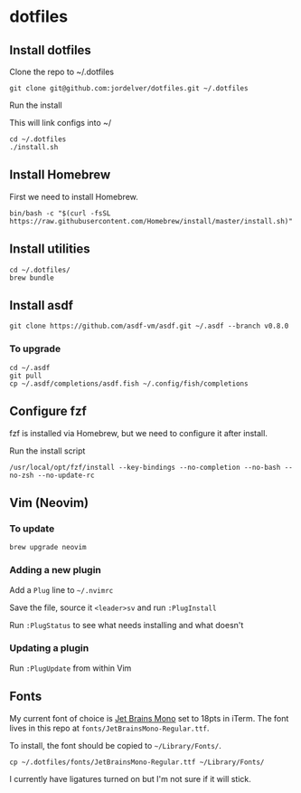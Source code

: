 # dotfiles

## Install dotfiles

Clone the repo to ~/.dotfiles

    git clone git@github.com:jordelver/dotfiles.git ~/.dotfiles

Run the install

This will link configs into ~/

    cd ~/.dotfiles
    ./install.sh

## Install Homebrew

First we need to install Homebrew.

    bin/bash -c "$(curl -fsSL https://raw.githubusercontent.com/Homebrew/install/master/install.sh)"

## Install utilities

    cd ~/.dotfiles/
    brew bundle

## Install asdf

    git clone https://github.com/asdf-vm/asdf.git ~/.asdf --branch v0.8.0

### To upgrade

    cd ~/.asdf
    git pull
    cp ~/.asdf/completions/asdf.fish ~/.config/fish/completions

## Configure fzf

fzf is installed via Homebrew, but we need to configure it after install.

Run the install script

    /usr/local/opt/fzf/install --key-bindings --no-completion --no-bash --no-zsh --no-update-rc

## Vim (Neovim)

### To update

`brew upgrade neovim`

### Adding a new plugin

Add a `Plug` line to `~/.nvimrc`

Save the file, source it `<leader>sv` and run `:PlugInstall`

Run `:PlugStatus` to see what needs installing and what doesn't

### Updating a plugin

Run `:PlugUpdate` from within Vim

## Fonts

My current font of choice is [Jet Brains Mono](https://www.jetbrains.com/lp/mono/)
set to 18pts in iTerm. The font lives in this repo at `fonts/JetBrainsMono-Regular.ttf`.

To install, the font should be copied to `~/Library/Fonts/`.

    cp ~/.dotfiles/fonts/JetBrainsMono-Regular.ttf ~/Library/Fonts/

I currently have ligatures turned on but I'm not sure if it will stick.
